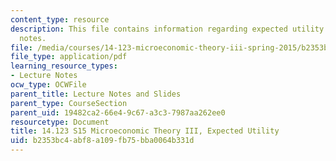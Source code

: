```yaml
---
content_type: resource
description: This file contains information regarding expected utility 1 recitation
  notes.
file: /media/courses/14-123-microeconomic-theory-iii-spring-2015/b2353bc4abf8a109fb75bba0064b331d_MIT14_123S15_expected1.pdf
file_type: application/pdf
learning_resource_types:
- Lecture Notes
ocw_type: OCWFile
parent_title: Lecture Notes and Slides
parent_type: CourseSection
parent_uid: 19482ca2-66e4-9c67-a3c3-7987aa262ee0
resourcetype: Document
title: 14.123 S15 Microeconomic Theory III, Expected Utility
uid: b2353bc4-abf8-a109-fb75-bba0064b331d
---
```

